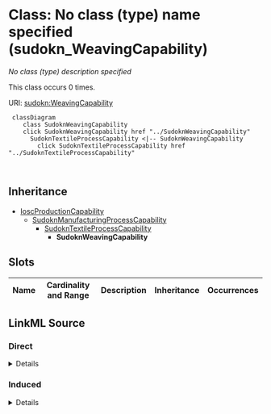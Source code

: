 

# Class: No class (type) name specified (sudokn_WeavingCapability)


_No class (type) description specified_






This class occurs 0 times.


URI: [sudokn:WeavingCapability](http://asu.edu/semantics/SUDOKN/WeavingCapability)






```mermaid
 classDiagram
    class SudoknWeavingCapability
    click SudoknWeavingCapability href "../SudoknWeavingCapability"
      SudoknTextileProcessCapability <|-- SudoknWeavingCapability
        click SudoknTextileProcessCapability href "../SudoknTextileProcessCapability"
      
      
```





## Inheritance
* [IoscProductionCapability](../classes/IoscProductionCapability.md)
    * [SudoknManufacturingProcessCapability](../classes/SudoknManufacturingProcessCapability.md)
        * [SudoknTextileProcessCapability](../classes/SudoknTextileProcessCapability.md)
            * **SudoknWeavingCapability**



## Slots

| Name | Cardinality and Range | Description | Inheritance | Occurrences |
| ---  | --- | --- | --- | --- |














## LinkML Source

<!-- TODO: investigate https://stackoverflow.com/questions/37606292/how-to-create-tabbed-code-blocks-in-mkdocs-or-sphinx -->

### Direct

<details>

```yaml
name: sudokn_WeavingCapability
conforms_to: No schema conformance document specified
annotations:
  count:
    tag: count
    value: 0
description: No class (type) description specified
title: No class (type) name specified
from_schema: sudokn-kg
rank: 1000
is_a: sudokn_TextileProcessCapability
class_uri: sudokn:WeavingCapability

```
</details>

### Induced

<details>

```yaml
name: sudokn_WeavingCapability
conforms_to: No schema conformance document specified
annotations:
  count:
    tag: count
    value: 0
description: No class (type) description specified
title: No class (type) name specified
from_schema: sudokn-kg
rank: 1000
is_a: sudokn_TextileProcessCapability
class_uri: sudokn:WeavingCapability

```
</details>